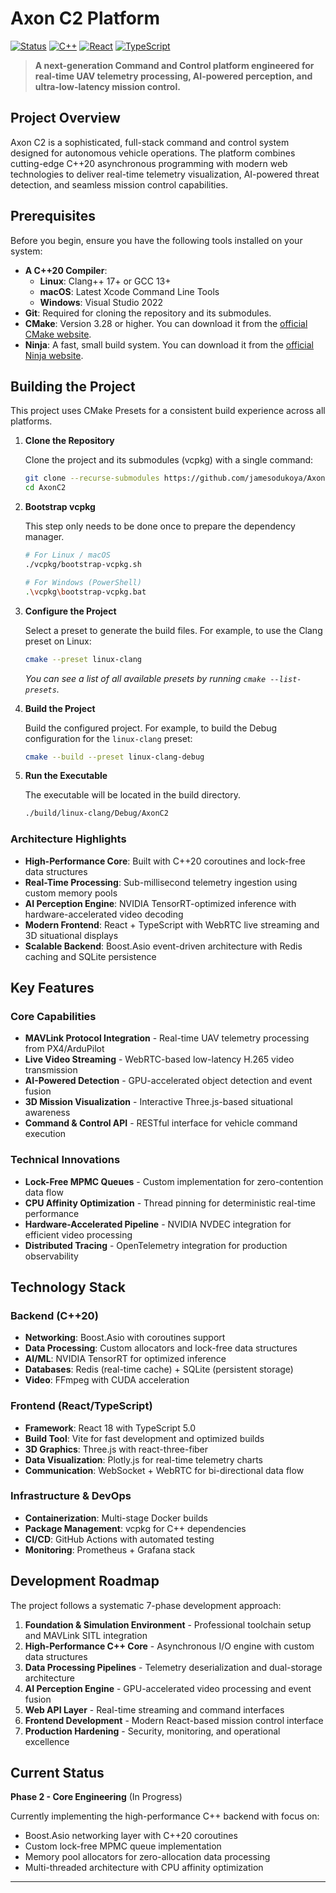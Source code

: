 # Axon C2 Platform

[![Status](https://img.shields.io/badge/Status-In%20Development-orange?style=for-the-badge)]()
[![C++](https://img.shields.io/badge/C%2B%2B-20-blue?style=for-the-badge&logo=cplusplus)]()
[![React](https://img.shields.io/badge/React-18-61dafb?style=for-the-badge&logo=react)]()
[![TypeScript](https://img.shields.io/badge/TypeScript-5.0-3178c6?style=for-the-badge&logo=typescript)]()

> **A next-generation Command and Control platform engineered for real-time UAV telemetry processing, AI-powered perception, and ultra-low-latency mission control.**

## Project Overview

Axon C2 is a sophisticated, full-stack command and control system designed for autonomous vehicle operations. The platform combines cutting-edge C++20 asynchronous programming with modern web technologies to deliver real-time telemetry visualization, AI-powered threat detection, and seamless mission control capabilities.

## Prerequisites

Before you begin, ensure you have the following tools installed on your system:

* **A C++20 Compiler**:
    * **Linux**: Clang++ 17+ or GCC 13+
    * **macOS**: Latest Xcode Command Line Tools
    * **Windows**: Visual Studio 2022
* **Git**: Required for cloning the repository and its submodules.
* **CMake**: Version 3.28 or higher. You can download it from the [official CMake website](https://cmake.org/download/).
* **Ninja**: A fast, small build system. You can download it from the [official Ninja website](https://ninja-build.org/).

## Building the Project

This project uses CMake Presets for a consistent build experience across all platforms.

1.  **Clone the Repository**

    Clone the project and its submodules (vcpkg) with a single command:
    ```bash
    git clone --recurse-submodules https://github.com/jamesodukoya/AxonC2.git
    cd AxonC2
    ```

2.  **Bootstrap vcpkg**

    This step only needs to be done once to prepare the dependency manager.
    ```bash
    # For Linux / macOS
    ./vcpkg/bootstrap-vcpkg.sh

    # For Windows (PowerShell)
    .\vcpkg\bootstrap-vcpkg.bat
    ```

3.  **Configure the Project**

    Select a preset to generate the build files. For example, to use the Clang preset on Linux:
    ```bash
    cmake --preset linux-clang
    ```
    *You can see a list of all available presets by running `cmake --list-presets`.*

4.  **Build the Project**

    Build the configured project. For example, to build the Debug configuration for the `linux-clang` preset:
    ```bash
    cmake --build --preset linux-clang-debug
    ```

5.  **Run the Executable**

    The executable will be located in the build directory.
    ```bash
    ./build/linux-clang/Debug/AxonC2
    ```

### Architecture Highlights

- **High-Performance Core**: Built with C++20 coroutines and lock-free data structures
- **Real-Time Processing**: Sub-millisecond telemetry ingestion using custom memory pools
- **AI Perception Engine**: NVIDIA TensorRT-optimized inference with hardware-accelerated video decoding  
- **Modern Frontend**: React + TypeScript with WebRTC live streaming and 3D situational displays
- **Scalable Backend**: Boost.Asio event-driven architecture with Redis caching and SQLite persistence

## Key Features

### Core Capabilities
- **MAVLink Protocol Integration** - Real-time UAV telemetry processing from PX4/ArduPilot
- **Live Video Streaming** - WebRTC-based low-latency H.265 video transmission
- **AI-Powered Detection** - GPU-accelerated object detection and event fusion
- **3D Mission Visualization** - Interactive Three.js-based situational awareness
- **Command & Control API** - RESTful interface for vehicle command execution

### Technical Innovations
- **Lock-Free MPMC Queues** - Custom implementation for zero-contention data flow
- **CPU Affinity Optimization** - Thread pinning for deterministic real-time performance  
- **Hardware-Accelerated Pipeline** - NVIDIA NVDEC integration for efficient video processing
- **Distributed Tracing** - OpenTelemetry integration for production observability

## Technology Stack

### Backend (C++20)
- **Networking**: Boost.Asio with coroutines support
- **Data Processing**: Custom allocators and lock-free data structures  
- **AI/ML**: NVIDIA TensorRT for optimized inference
- **Databases**: Redis (real-time cache) + SQLite (persistent storage)
- **Video**: FFmpeg with CUDA acceleration

### Frontend (React/TypeScript)
- **Framework**: React 18 with TypeScript 5.0
- **Build Tool**: Vite for fast development and optimized builds
- **3D Graphics**: Three.js with react-three-fiber
- **Data Visualization**: Plotly.js for real-time telemetry charts
- **Communication**: WebSocket + WebRTC for bi-directional data flow

### Infrastructure & DevOps
- **Containerization**: Multi-stage Docker builds
- **Package Management**: vcpkg for C++ dependencies
- **CI/CD**: GitHub Actions with automated testing
- **Monitoring**: Prometheus + Grafana stack

## Development Roadmap

The project follows a systematic 7-phase development approach:

1. **Foundation & Simulation Environment** - Professional toolchain setup and MAVLink SITL integration
2. **High-Performance C++ Core** - Asynchronous I/O engine with custom data structures  
3. **Data Processing Pipelines** - Telemetry deserialization and dual-storage architecture
4. **AI Perception Engine** - GPU-accelerated video processing and event fusion
5. **Web API Layer** - Real-time streaming and command interfaces
6. **Frontend Development** - Modern React-based mission control interface
7. **Production Hardening** - Security, monitoring, and operational excellence

## Current Status

**Phase 2 - Core Engineering** (In Progress)

Currently implementing the high-performance C++ backend with focus on:
- Boost.Asio networking layer with C++20 coroutines
- Custom lock-free MPMC queue implementation  
- Memory pool allocators for zero-allocation data processing
- Multi-threaded architecture with CPU affinity optimization


---
